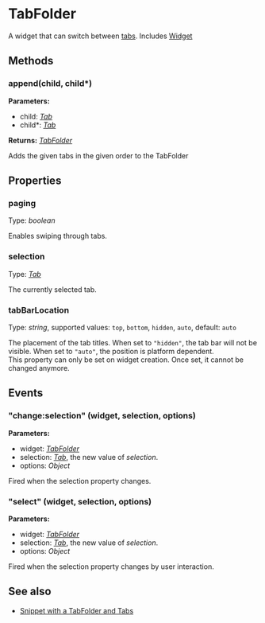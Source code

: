 # TabFolder
A widget that can switch between [tabs](Tab).
Includes [Widget](Widget.md)

## Methods
### append(child, child*)


**Parameters:** 

- child: *[Tab](Tab.md)*
- child*: *[Tab](Tab.md)*

**Returns:** *[TabFolder](TabFolder.md)*

Adds the given tabs in the given order to the TabFolder


## Properties
### paging
Type: *boolean*

Enables swiping through tabs.
### selection
Type: *[Tab](Tab.md)*

The currently selected tab.
### tabBarLocation
Type: *string*, supported values: `top`, `bottom`, `hidden`, `auto`, default: `auto`

The placement of the tab titles. When set to `"hidden"`, the tab bar will not be visible. When set to `"auto"`, the position is platform dependent.<br/>This property can only be set on widget creation. Once set, it cannot be changed anymore.

## Events
### "change:selection" (widget, selection, options)

**Parameters:** 

- widget: *[TabFolder](TabFolder.md)*
- selection: *[Tab](Tab.md)*, the new value of *selection*.
- options: *Object*

Fired when the selection property changes.

### "select" (widget, selection, options)

**Parameters:** 

- widget: *[TabFolder](TabFolder.md)*
- selection: *[Tab](Tab.md)*, the new value of *selection*.
- options: *Object*

Fired when the selection property changes by user interaction.


## See also
- [Snippet with a TabFolder and Tabs](https://github.com/eclipsesource/tabris-js/blob/master/snippets/tabfolder/tabfolder.js)
